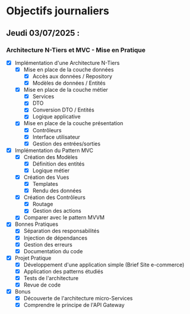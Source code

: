 # Objectifs journaliers

## Jeudi 03/07/2025 :

### Architecture N-Tiers et MVC - Mise en Pratique

- [x] Implémentation d'une Architecture N-Tiers
  - [x] Mise en place de la couche données
    - [x] Accès aux données / Repository
    - [x] Modèles de données / Entités
  - [x] Mise en place de la couche métier
    - [x] Services
	- [x] DTO
	- [x] Conversion DTO / Entités
    - [x] Logique applicative
  - [x] Mise en place de la couche présentation
    - [x] Contrôleurs
	- [x] Interface utilisateur
    - [x] Gestion des entrées/sorties

- [x] Implémentation du Pattern MVC
  - [x] Création des Modèles
    - [x] Définition des entités
    - [x] Logique métier
  - [x] Création des Vues
    - [x] Templates
    - [x] Rendu des données
  - [x] Création des Contrôleurs
    - [x] Routage
    - [x] Gestion des actions
  - [x] Comparer avec le pattern MVVM

- [x] Bonnes Pratiques
  - [x] Séparation des responsabilités
  - [x] Injection de dépendances
  - [x] Gestion des erreurs
  - [x] Documentation du code

- [x] Projet Pratique
  - [x] Développement d'une application simple (Brief Site e-commerce)
  - [x] Application des patterns étudiés
  - [x] Tests de l'architecture
  - [x] Revue de code 
  
- [x] Bonus
  - [x] Découverte de l'architecture micro-Services
  - [x] Comprendre le principe de l'API Gateway
